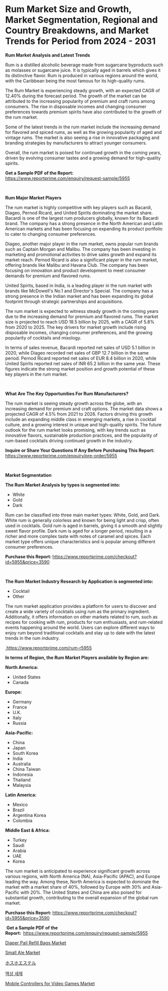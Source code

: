 <p><h1>Rum Market Size and Growth, Market Segmentation, Regional and Country Breakdowns, and Market Trends for Period from 2024 -  2031</h1></p><p><strong>Rum Market Analysis and Latest Trends</strong></p>
<p><p>Rum is a distilled alcoholic beverage made from sugarcane byproducts such as molasses or sugarcane juice. It is typically aged in barrels which gives it its distinctive flavor. Rum is produced in various regions around the world, with the Caribbean being the most famous for its high-quality rums.</p><p>The Rum Market is experiencing steady growth, with an expected CAGR of 12.40% during the forecast period. The growth of the market can be attributed to the increasing popularity of premium and craft rums among consumers. The rise in disposable incomes and changing consumer preferences towards premium spirits have also contributed to the growth of the rum market.</p><p>Some of the latest trends in the rum market include the increasing demand for flavored and spiced rums, as well as the growing popularity of aged and vintage rums. The market is also seeing a rise in innovative packaging and branding strategies by manufacturers to attract younger consumers.</p><p>Overall, the rum market is poised for continued growth in the coming years, driven by evolving consumer tastes and a growing demand for high-quality spirits.</p></p>
<p><strong>Get a Sample PDF of the Report:&nbsp;</strong> <a href="https://www.reportprime.com/enquiry/request-sample/5955">https://www.reportprime.com/enquiry/request-sample/5955</a></p>
<p>&nbsp;</p>
<p><strong>Rum Major Market Players</strong></p>
<p><p>The rum market is highly competitive with key players such as Bacardi, Diageo, Pernod Ricard, and United Spirits dominating the market share. Bacardi is one of the largest rum producers globally, known for its Bacardi brand. The company has a strong presence in the North American and Latin American markets and has been focusing on expanding its product portfolio to cater to changing consumer preferences.</p><p>Diageo, another major player in the rum market, owns popular rum brands such as Captain Morgan and Malibu. The company has been investing in marketing and promotional activities to drive sales growth and expand its market reach. Pernod Ricard is also a significant player in the rum market, offering brands like Malibu and Havana Club. The company has been focusing on innovation and product development to meet consumer demands for premium and flavored rums.</p><p>United Spirits, based in India, is a leading player in the rum market with brands like McDowell's No.1 and Director's Special. The company has a strong presence in the Indian market and has been expanding its global footprint through strategic partnerships and acquisitions.</p><p>The rum market is expected to witness steady growth in the coming years due to the increasing demand for premium and flavored rums. The market size is projected to reach USD 18.5 billion by 2025, with a CAGR of 5.8% from 2020 to 2025. The key drivers for market growth include rising disposable incomes, changing consumer preferences, and the growing popularity of cocktails and mixology.</p><p>In terms of sales revenue, Bacardi reported net sales of USD 5.1 billion in 2020, while Diageo recorded net sales of GBP 12.7 billion in the same period. Pernod Ricard reported net sales of EUR 8.4 billion in 2020, while United Spirits reported net sales of INR 65.2 billion in the same year. These figures indicate the strong market position and growth potential of these key players in the rum market.</p></p>
<p>&nbsp;</p>
<p><strong>What Are The Key Opportunities For Rum Manufacturers?</strong></p>
<p><p>The rum market is seeing steady growth across the globe, with an increasing demand for premium and craft options. The market data shows a projected CAGR of 4.5% from 2021 to 2026. Factors driving this growth include an expanding middle class in emerging markets, a rise in cocktail culture, and a growing interest in unique and high-quality spirits. The future outlook for the rum market looks promising, with key trends such as innovative flavors, sustainable production practices, and the popularity of rum-based cocktails driving continued growth in the industry.</p></p>
<p><strong>Inquire or Share Your Questions If Any Before Purchasing This Report:</strong> <a href="https://www.reportprime.com/enquiry/pre-order/5955">https://www.reportprime.com/enquiry/pre-order/5955</a></p>
<p>&nbsp;</p>
<p><strong>Market Segmentation</strong></p>
<p><strong>The Rum Market Analysis by types is segmented into:</strong></p>
<p><ul><li>White</li><li>Gold</li><li>Dark</li></ul></p>
<p><p>Rum can be classified into three main market types: White, Gold, and Dark. White rum is generally colorless and known for being light and crisp, often used in cocktails. Gold rum is aged in barrels, giving it a smooth and slightly sweet flavor profile. Dark rum is aged for a longer period, resulting in a richer and more complex taste with notes of caramel and spices. Each market type offers unique characteristics and is popular among different consumer preferences.</p></p>
<p><strong>Purchase this Report:&nbsp;</strong><a href="https://www.reportprime.com/checkout?id=5955&price=3590">https://www.reportprime.com/checkout?id=5955&price=3590</a></p>
<p>&nbsp;</p>
<p><strong>The Rum Market Industry Research by Application is segmented into:</strong></p>
<p><ul><li>Cocktail</li><li>Other</li></ul></p>
<p><p>The rum market application provides a platform for users to discover and create a wide variety of cocktails using rum as the primary ingredient. Additionally, it offers information on other markets related to rum, such as recipes for cooking with rum, products for rum enthusiasts, and rum-related events happening around the world. Users can explore different ways to enjoy rum beyond traditional cocktails and stay up to date with the latest trends in the rum industry.</p></p>
<p><a href="https://www.reportprime.com/rum-r5955">&nbsp;https://www.reportprime.com/rum-r5955</a></p>
<p><strong>In terms of Region, the Rum Market Players available by Region are:</strong></p>
<p>
    <p> <strong> North America: </strong>
        <ul>
            <li>United States</li>
            <li>Canada</li>
        </ul>
        </p> 
    <p> <strong> Europe: </strong>
        <ul>
            <li>Germany</li>
            <li>France</li>
            <li>U.K.</li>
            <li>Italy</li>
            <li>Russia</li>
        </ul>
        </p> 
    <p> <strong> Asia-Pacific: </strong>
        <ul>
            <li>China</li>
            <li>Japan</li>
            <li>South Korea</li>
            <li>India</li>
            <li>Australia</li>
            <li>China Taiwan</li>
            <li>Indonesia</li>
            <li>Thailand</li>
            <li>Malaysia</li>
        </ul>
        </p> 
    <p> <strong> Latin America: </strong>
        <ul>
            <li>Mexico</li>
            <li>Brazil</li>
            <li>Argentina Korea</li>
            <li>Colombia</li>
        </ul>
        </p> 
    <p> <strong> Middle East & Africa: </strong>
        <ul>
            <li>Turkey</li>
            <li>Saudi</li>
            <li>Arabia</li>
            <li>UAE</li>
            <li>Korea</li>
        </ul>
    </p>
    </p>
<p><p>The rum market is anticipated to experience significant growth across various regions, with North America (NA), Asia-Pacific (APAC), and Europe leading the way. Among these, North America is expected to dominate the market with a market share of 40%, followed by Europe with 30% and Asia-Pacific with 20%. The United States and China are also poised for substantial growth, contributing to the overall expansion of the global rum market.</p></p>
<p><strong>Purchase this Report: </strong><a href="https://www.reportprime.com/checkout?id=5955&price=3590">https://www.reportprime.com/checkout?id=5955&price=3590</a></p>
<p>&nbsp;<strong>Get a Sample PDF of the Report:&nbsp;&nbsp;</strong><a href="https://www.reportprime.com/enquiry/request-sample/5955">https://www.reportprime.com/enquiry/request-sample/5955</a></p>
<p><strong></strong></p>
<p><p><a href="https://issuu.com/reportprime-2/docs/diaper-pail-refill-bags-market-size-2030.pptx">Diaper Pail Refill Bags Market</a></p><p><a href="https://github.com/joannagoyvaerts/Market-Research-Report-List-2/blob/main/small-ale-market.md">Small Ale Market</a></p><p><a href="https://github.com/andym141978/Market-Research-Report-List-1/blob/main/794223374721.md">ホスホエステル</a></p><p><a href="https://github.com/GabrielBlanda5656/Market-Research-Report-List-1/blob/main/407664971191.md">액상 세제</a></p><p><a href="https://www.linkedin.com/pulse/mobile-controllers-video-games-market-size-trends-complete-ryhxe">Mobile Controllers for Video Games Market</a></p></p>